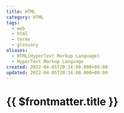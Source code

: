 ```yaml
---
title: HTML
category: HTML
tags:
  - web
  - html
  - terms
  - glossary
aliases:
  - HTML(HyperText Markup Language)
  - HyperText Markup Language
created: 2022-04-05T20:14:00.000+09:00
updated: 2022-04-05T20:14:00.000+09:00
---
```


# {{ $frontmatter.title }}
